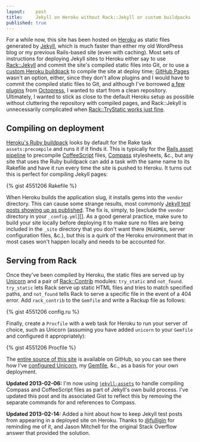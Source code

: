 ```yaml
---
layout:    post
title:     Jekyll on Heroku without Rack::Jekyll or custom buildpacks
published: true
---
```


For a while now, this site has been hosted on [Heroku][] as static files
generated by [Jekyll][], which is much faster than either my old
WordPress blog or my previous Rails-based site (even with caching). Most
sets of instructions for deploying Jekyll sites to Heroku either say to
use [Rack::Jekyll][] and commit the site's compiled static files into
Git, or to use a [custom Heroku buildpack][] to compile the site at
deploy time; [GitHub Pages][] wasn't an option, either, since they don't
allow plugins and I would have to commit the compiled static files to
Git, and although I've borrowed [a few plugins][] from [Octopress][], I
wanted to start from a clean repository. Ultimately, I wanted to stick
as close to the default Heroku setup as possible without cluttering the
repository with compiled pages, and Rack::Jekyll is unnecessarily
complicated when [Rack::TryStatic works just fine][].

<!-- more -->

## Compiling on deployment

[Heroku's Ruby buildpack][] looks by default for the Rake task
`assets:precompile` and runs it if it finds it. This is typically for
the [Rails asset pipeline][] to precompile [CoffeeScript][] files,
[Compass][] stylesheets, &c., but any site that uses the Ruby buildpack
can add a task with the same name to its Rakefile and have it run every
time the site is pushed to Heroku. It turns out this is perfect for
compiling Jekyll pages:

{% gist 4551206 Rakefile %}

When Heroku builds the application slug, it installs gems into the
`vendor` directory. This can cause some strange results, most commonly
[Jekyll test posts showing up as published][]. The fix is, simply, to
[exclude the `vendor` directory in your `_config.yml`][]. As a good
general practice, make sure to build your site locally before deploying
it to make sure no files are being included in the `_site` directory
that you don't want there (`README`s, server configuration files, &c.),
but this is a quirk of the Heroku environment that in most cases won't
happen locally and needs to be accounted for.

## Serving from Rack

Once they've been compiled by Heroku, the static files are served up by
[Unicorn][] and a pair of [Rack::Contrib][] modules: `try_static` and
`not_found`. `try_static` lets Rack serve up static HTML files and
tries to match specified paths, and `not_found` tells Rack to serve a
specific file in the event of a 404 error. Add `rack_contrib` to the
`Gemfile` and write a Rackup file as follows:

{% gist 4551206 config.ru %}

Finally, create a `Procfile` with a web task for Heroku to run your
server of choice, such as Unicorn (assuming you have added `unicorn` to
your `Gemfile` and configured it appropriately):

{% gist 4551206 Procfile %}

The [entire source of this site][] is available on GitHub, so you can
see there how I've [configured Unicorn][], my [Gemfile][], &c., as a
basis for your own deployment.

**Updated 2013-02-06:** I'm now using [`jekyll-assets`][] to handle
compiling Compass and CoffeeScript files as part of Jekyll's own build
process. I've updated this post and its associated Gist to reflect this
by removing the separate commands for and references to Compass.

**Updated 2013-02-14:** Added a hint about how to keep Jekyll test posts
from appearing in a deployed site on Heroku. Thanks to [@fulligin][] for
reminding me of it, and Jason Mitchell for the original Stack Overflow
answer that provided the solution.

[Heroku]: http://www.heroku.com/
[Jekyll]: http://jekyllrb.com/
[Rack::Jekyll]: https://github.com/adaoraul/rack-jekyll
[custom Heroku buildpack]: https://github.com/mattmanning/heroku-buildpack-ruby-jekyll
[GitHub Pages]: http://pages.github.com/
[a few plugins]: https://github.com/jbhannah/jbhannah.net/tree/master/_plugins
[Octopress]: http://octopress.org/
[Rack::TryStatic works just fine]: http://mwmanning.com/2011/12/04/Jekyll-on-Heroku-Part-2.html
[Heroku's Ruby buildpack]: https://github.com/heroku/heroku-buildpack-ruby/blob/master/lib/language_pack/ruby.rb#L573
[Rails asset pipeline]: http://guides.rubyonrails.org/asset_pipeline.html
[CoffeeScript]: http://coffeescript.org/
[Compass]: http://compass-style.org/
[Jekyll test posts showing up as published]: http://stackoverflow.com/questions/12241403/jekyll-on-heroku-listing-additional-internal-posts-i-havent-created
[exclude the `vendor` directory in your _config.yml]: https://github.com/jbhannah/jbhannah.net/commit/ff5bf39e8a7e4ebc5e3031e007ee8859f97c3fb3
[Unicorn]: http://unicorn.bogomips.org/
[Rack::Contrib]: https://github.com/rack/rack-contrib
[entire source of this site]: https://github.com/jbhannah/jbhannah.net
[configured Unicorn]: https://github.com/jbhannah/jbhannah.net/blob/master/unicorn.rb
[Compass settings]: https://github.com/jbhannah/jbhannah.net/blob/master/compass.rb
[Gemfile]: https://github.com/jbhannah/jbhannah.net/blob/master/Gemfile
[`jekyll-assets`]: https://github.com/ixti/jekyll-assets
[@fulligin]: https://twitter.com/fulligin
